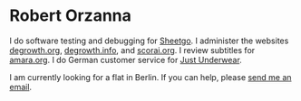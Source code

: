# Robert Orzanna 
I do software testing and debugging for [Sheetgo](http://sheetgo.com/). I administer the websites [degrowth.org](http://degrowth.org), [degrowth.info](http://degrowth.info), and [scorai.org](http://scorai.org). I review subtitles for [amara.org](http://amara.org). I do German customer service for [Just Underwear](http://justunderwear.de).

I am currently looking for a flat in Berlin. If you can help, please [send me an email](https://orzanna.de/email.png).

